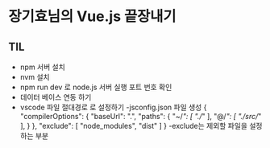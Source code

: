 # 장기효님의 Vue.js 끝장내기

## TIL

- npm 서버 설치
- nvm 설치
- npm run dev 로 node.js 서버 실행 포트 번호 확인
- 데이터 베이스 연동 하기
- vscode 파일 절대경로 로 설정하기
    -jsconfig.json 파일 생성
        {
  "compilerOptions": {
    "baseUrl": ".",
    "paths": {
      "~/*": [
        "./*"
      ],
      "@/*": [
        "./src/*"
      ],
    }
  },
  "exclude": [
    "node_modules",
    "dist"
  ]
}
    -exclude는 제외할 파일을 설정하는 부분